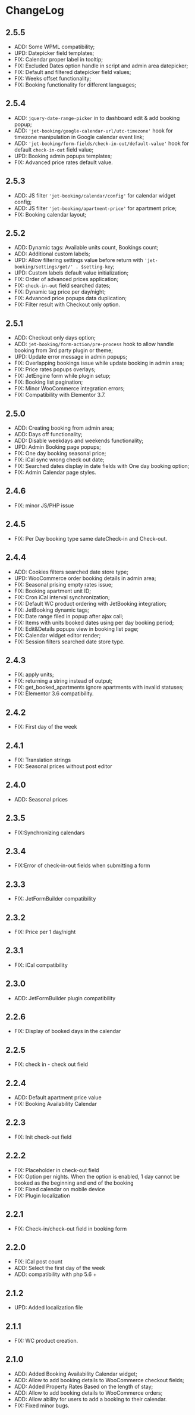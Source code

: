 # ChangeLog

## 2.5.5
* ADD: Some WPML compatibility;
* UPD: Datepicker field templates;
* FIX: Calendar proper label in tooltip;
* FIX: Excluded Dates option handle in script and admin area datepicker;
* FIX: Default and filtered datepicker field values;
* FIX: Weeks offset functionality;
* FIX: Booking functionality for different languages;

## 2.5.4
* ADD: `jquery-date-range-picker` in to dashboard edit & add booking popup;
* ADD: `'jet-booking/google-calendar-url/utc-timezone'` hook for timezone manipulation in Google calendar event link;
* ADD: `'jet-booking/form-fields/check-in-out/default-value'` hook for default `check-in-out` field value;
* UPD: Booking admin popups templates;
* FIX: Advanced price rates default value.

## 2.5.3
* ADD: JS filter `'jet-booking/calendar/config'` for calendar widget config;
* ADD: JS filter `'jet-booking/apartment-price'` for apartment price;
* FIX: Booking calendar layout;

## 2.5.2
* ADD: Dynamic tags: Available units count, Bookings count;
* ADD: Additional custom labels;
* UPD: Allow filtering settings value before return with `'jet-booking/settings/get/' . $setting-key`;
* UPD: Custom labels default value initialization;
* FIX: Order of advanced prices application;
* FIX: `check-in-out` field searched dates;
* FIX: Dynamic tag price per day/night;
* FIX: Advanced price popups data duplication;
* FIX: Filter result with Checkout only option.

## 2.5.1
* ADD: Checkout only days option;
* ADD: `jet-booking/form-action/pre-process` hook to allow handle booking from 3rd party plugin or theme;
* UPD: Update error message in admin popups;
* FIX: Overlapping bookings issue while update booking in admin area;
* FIX: Price rates popups overlays;
* FIX: JetEngine form while plugin setup;
* FIX: Booking list pagination;
* FIX: Minor WooCommerce integration errors;
* FIX: Compatibility with Elementor 3.7.

## 2.5.0
* ADD: Creating booking from admin area;
* ADD: Days off functionality;
* ADD: Disable weekdays and weekends functionality;
* UPD: Admin Booking page popups;
* FIX: One day booking seasonal price;
* FIX: iCal sync wrong check out date;
* FIX: Searched dates display in date fields with One day booking option;
* FIX: Admin Calendar page styles.

## 2.4.6
* FIX: minor JS/PHP issue

## 2.4.5
* FIX: Per Day booking type same dateCheck-in and Check-out.

## 2.4.4
* ADD: Cookies filters searched date store type;
* UPD: WooCommerce order booking details in admin area;
* FIX: Seasonal prising empty rates issue;
* FIX: Booking apartment unit ID;
* FIX: Cron iCal interval synchronization;
* FIX: Default WC product ordering with JetBooking integration;
* FIX: JetBooking dynamic tags;
* FIX: Date range filed in popup after ajax call;
* FIX: Items with units booked dates using per day booking period;
* FIX: Edit&Details popups view in booking list page;
* FIX: Calendar widget editor render;
* FIX: Session filters searched date store type.

## 2.4.3
* FIX: apply units;
* FIX: returning a string instead of output;
* FIX: get_booked_apartments ignore apartments with invalid statuses;
* FIX: Elementor 3.6 compatibility.

## 2.4.2
* FIX: First day of the week

## 2.4.1
* FIX: Translation strings
* FIX: Seasonal prices without post editor

## 2.4.0
* ADD: Seasonal prices

## 2.3.5
* FIX:Synchronizing calendars

## 2.3.4
* FIX:Error of check-in-out fields when submitting a form

## 2.3.3
* FIX: JetFormBuilder compatibility

## 2.3.2
* FIX: Price per 1 day/night

## 2.3.1
* FIX: iCal compatibility

## 2.3.0
* ADD: JetFormBuilder plugin compatibility

## 2.2.6
* FIX: Display of booked days in the calendar

## 2.2.5
* FIX: check in - check out field

## 2.2.4
* ADD: Default apartment price value
* FIX: Booking Availability Calendar

## 2.2.3
* FIX: Init check-out field

## 2.2.2
* FIX: Placeholder in check-out field
* FIX: Option per nights. When the option is enabled, 1 day cannot be booked as the beginning and end of the booking
* FIX: Fixed calendar on mobile device
* FIX: Plugin localization

## 2.2.1
* FIX: Check-in/check-out field in booking form

## 2.2.0
* FIX: iCal post count
* ADD: Select the first day of the week
* ADD: compatibility with php 5.6 +

## 2.1.2
* UPD: Added localization file

## 2.1.1
* FIX: WC product creation.

## 2.1.0
* ADD: Added Booking Availability Calendar widget;
* ADD: Allow to add booking details to WooCommerce checkout fields;
* ADD: Added Property Rates Based on the length of stay;
* ADD: Allow to add booking details to WooCommerce orders;
* ADD: Allow ability for users to add a booking to their calendar.
* FIX: Fixed minor bugs.

